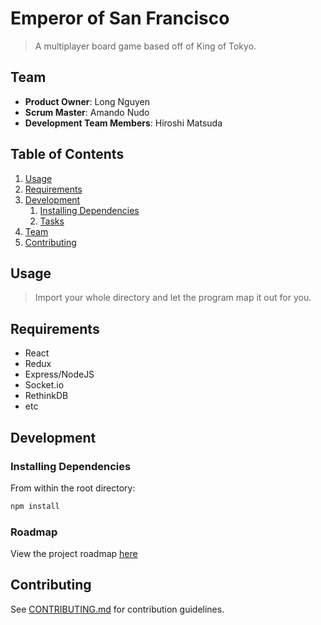 # Emperor of San Francisco

> A multiplayer board game based off of King of Tokyo.


## Team

  - __Product Owner__: Long Nguyen
  - __Scrum Master__: Amando Nudo
  - __Development Team Members__: Hiroshi Matsuda

## Table of Contents

1. [Usage](#Usage)
1. [Requirements](#requirements)
1. [Development](#development)
    1. [Installing Dependencies](#installing-dependencies)
    1. [Tasks](#tasks)
1. [Team](#team)
1. [Contributing](#contributing)

## Usage

>Import your whole directory and let the program map it out for you.



## Requirements

- React
- Redux
- Express/NodeJS
- Socket.io
- RethinkDB
- etc

## Development

### Installing Dependencies

From within the root directory:

```sh
npm install
```

### Roadmap

View the project roadmap [here](issues)


## Contributing

See [CONTRIBUTING.md](CONTRIBUTING.md) for contribution guidelines.
